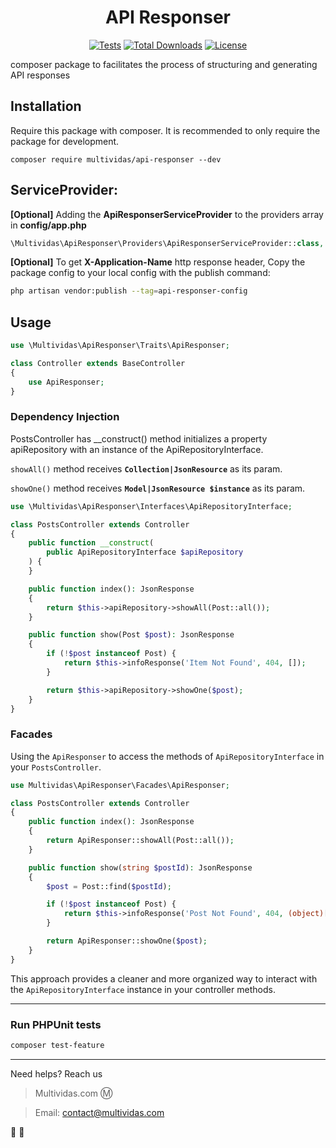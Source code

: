 <div align="center">

# API Responser

[![Tests](https://github.com/multividas/api-responser/actions/workflows/php.yml/badge.svg)](https://github.com/multividas/api-responser/actions/workflows/php.yml)
[![Total Downloads](https://img.shields.io/packagist/dt/multividas/api-responser.svg?style=flat-square)](https://packagist.org/packages/multividas/api-responser)
[![License](https://img.shields.io/github/license/multividas/api-responser?style=flat-square)](https://github.com/multividas/api-responser/blob/master/LICENSE.md)

</div>

composer package to facilitates the process of structuring and generating API responses

## Installation
Require this package with composer. It is recommended to only require the package for development.

```shell
composer require multividas/api-responser --dev
```

## ServiceProvider:

**[Optional]** Adding the **ApiResponserServiceProvider** to the providers array in **config/app.php**

```php
\Multividas\ApiResponser\Providers\ApiResponserServiceProvider::class,
```

**[Optional]** To get **X-Application-Name** http response header, Copy the package config to your local config with the publish command:

```sh
php artisan vendor:publish --tag=api-responser-config
```

## Usage

```php
use \Multividas\ApiResponser\Traits\ApiResponser;

class Controller extends BaseController
{
    use ApiResponser;
}
```

### Dependency Injection

PostsController has __construct() method initializes a property apiRepository with an instance of the ApiRepositoryInterface.

`showAll()` method receives **`Collection|JsonResource`** as its param.

`showOne()` method receives **`Model|JsonResource $instance`** as its param.

```php
use \Multividas\ApiResponser\Interfaces\ApiRepositoryInterface;

class PostsController extends Controller
{
    public function __construct(
        public ApiRepositoryInterface $apiRepository
    ) {
    }

    public function index(): JsonResponse
    {
        return $this->apiRepository->showAll(Post::all());
    }

    public function show(Post $post): JsonResponse
    {
        if (!$post instanceof Post) {
            return $this->infoResponse('Item Not Found', 404, []);
        }

        return $this->apiRepository->showOne($post);
    }
}
```

### Facades

Using the `ApiResponser` to access the methods of `ApiRepositoryInterface` in your `PostsController`.

```php
use Multividas\ApiResponser\Facades\ApiResponser;

class PostsController extends Controller
{
    public function index(): JsonResponse
    {
        return ApiResponser::showAll(Post::all());
    }

    public function show(string $postId): JsonResponse
    {
        $post = Post::find($postId);

        if (!$post instanceof Post) {
            return $this->infoResponse('Post Not Found', 404, (object)[]);
        }

        return ApiResponser::showOne($post);
    }
}
```

This approach provides a cleaner and more organized way to interact with the `ApiRepositoryInterface` instance in your controller methods.


---

### Run PHPUnit tests

```sh
composer test-feature
```

---

Need helps? Reach us

> Multividas.com Ⓜ️

> Email: contact@multividas.com

🌌 🚀
